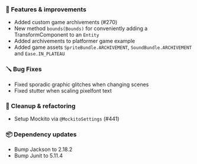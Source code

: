 ### 🚀 Features & improvements

- Added custom game archivements (#270)
- New method `bounds(Bounds)` for conveniently adding a TransformComponent to an `Entity`
- Added archivements to platformer game example
- Added game assets `SpriteBundle.ARCHIVEMENT`, `SoundBundle.ARCHIVEMENT` and `Ease.IN_PLATEAU`

### 🪛 Bug Fixes

- Fixed sporadic graphic glitches when changing scenes
- Fixed stutter when scaling pixelfont text

### 🧽 Cleanup & refactoring

- Setup Mockito via `@MockitoSettings` (#441)

### 📦 Dependency updates

- Bump Jackson to 2.18.2
- Bump Junit to 5.11.4